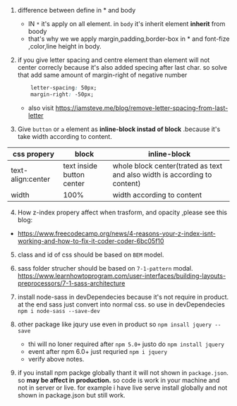 1. difference between define in * and body
   -  IN `*` it's apply on all element. in `body` it's inherit element **inherit** from boody
    - that's why we we apply margin,padding,border-box in * and font-fize ,color,line height in body.
2. if you give letter spacing and centre element than element will not center correcly because it's also added specing after last char. so solve that add same amount of margin-right of negative number
   
    ```css
        letter-spacing: 50px;
        margin-right: -50px;
    ```

    -   also visit https://iamsteve.me/blog/remove-letter-spacing-from-last-letter

3. Give `button` or `a` element as **inline-block instad of block** .because it's take width according to content. 

| css propery       | block                     | inline-block                                                              |
| ----------------- | ------------------------- | ------------------------------------------------------------------------- |
| text-align:center | text inside button center | whole block center(trated as text and also width is according to content) |
| width             | 100%                      | width according to content                                                |  |  |


4. How z-index propery affect when trasform, and opacity ,please see this blog:
 -   https://www.freecodecamp.org/news/4-reasons-your-z-index-isnt-working-and-how-to-fix-it-coder-coder-6bc05f10
  
5. class and id of css should be based on `BEM` model.

6. sass folder strucher should be based on `7-1-pattern` modal. https://www.learnhowtoprogram.com/user-interfaces/building-layouts-preprocessors/7-1-sass-architecture

7. install node-sass in devDependecies because it's not require in product. at the end sass just convert into normal css. so use in devDependecies
    `npm i node-sass --save-dev`

8. other package like jqury use even in product so 
   `npm insall jquery --save`
      - thi will no loner required  after `npm 5.0+`  justo do `npm install jquery` 
      - event after npm 6.0+ just requried `npm i jquery`
      - verify above notes.
  
9. if you install npm packge globally thant it will not shown in `package.json`. so **may be affect in production.** so code is work in your machine and not in server or live. for example i have live serve install globally and not shown in package.json but still work.

